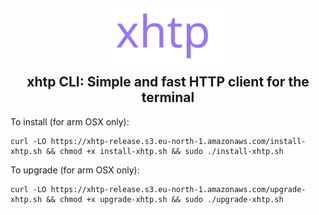 <h2 align="center">
        <img height="100" alt="xhtp" src="https://github.com/Ullvar/xhtp/blob/master/docs/xhtp-logo.svg" />
    <br>
    xhtp CLI: Simple and fast HTTP client for the terminal
</h2>

To install (for arm OSX only):
```
curl -LO https://xhtp-release.s3.eu-north-1.amazonaws.com/install-xhtp.sh && chmod +x install-xhtp.sh && sudo ./install-xhtp.sh
```

To upgrade (for arm OSX only):
```
curl -LO https://xhtp-release.s3.eu-north-1.amazonaws.com/upgrade-xhtp.sh && chmod +x upgrade-xhtp.sh && sudo ./upgrade-xhtp.sh
```
